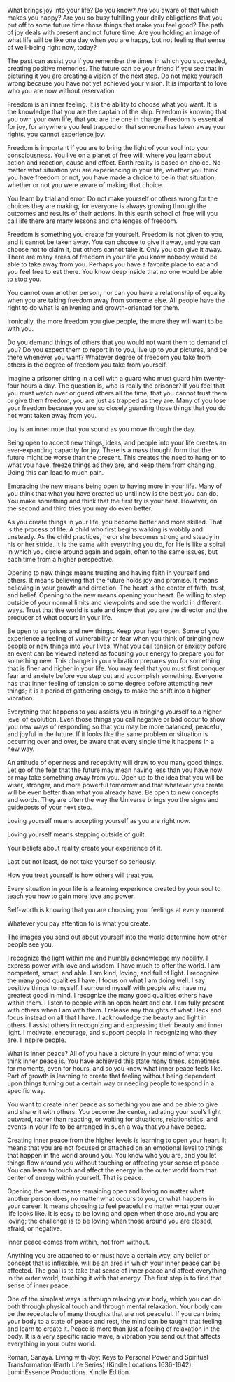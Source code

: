 What brings joy into your life? Do you know? Are you aware of that which makes you happy? Are you so busy fulfilling your daily obligations that you put off to some future time those things that make you feel good? The path of joy deals with present and not future time. Are you holding an image of what life will be like one day when you are happy, but not feeling that sense of well-being right now, today?

The past can assist you if you remember the times in which you succeeded, creating positive memories. The future can be your friend if you see that in picturing it you are creating a vision of the next step. Do not make yourself wrong because you have not yet achieved your vision. It is important to love who you are now without reservation.

Freedom is an inner feeling. It is the ability to choose what you want. It is the knowledge that you are the captain of the ship. Freedom is knowing that you own your own life, that you are the one in charge. Freedom is essential for joy, for anywhere you feel trapped or that someone has taken away your rights, you cannot experience joy.

Freedom is important if you are to bring the light of your soul into your consciousness. You live on a planet of free will, where you learn about action and reaction, cause and effect. Earth reality is based on choice. No matter what situation you are experiencing in your life, whether you think you have freedom or not, you have made a choice to be in that situation, whether or not you were aware of making that choice.

You learn by trial and error. Do not make yourself or others wrong for the choices they are making, for everyone is always growing through the outcomes and results of their actions. In this earth school of free will you call life there are many lessons and challenges of freedom.

Freedom is something you create for yourself. Freedom is not given to you, and it cannot be taken away. You can choose to give it away, and you can choose not to claim it, but others cannot take it. Only you can give it away. There are many areas of freedom in your life you know nobody would be able to take away from you. Perhaps you have a favorite place to eat and you feel free to eat there. You know deep inside that no one would be able to stop you.

You cannot own another person, nor can you have a relationship of equality when you are taking freedom away from someone else. All people have the right to do what is enlivening and growth-oriented for them.

Ironically, the more freedom you give people, the more they will want to be with you.

Do you demand things of others that you would not want them to demand of you? Do you expect them to report in to you, live up to your pictures, and be there whenever you want? Whatever degree of freedom you take from others is the degree of freedom you take from yourself.

Imagine a prisoner sitting in a cell with a guard who must guard him twenty-four hours a day. The question is, who is really the prisoner? If you feel that you must watch over or guard others all the time, that you cannot trust them or give them freedom, you are just as trapped as they are. Many of you lose your freedom because you are so closely guarding those things that you do not want taken away from you.

Joy is an inner note that you sound as you move through the day.

Being open to accept new things, ideas, and people into your life creates an ever-expanding capacity for joy. There is a mass thought form that the future might be worse than the present. This creates the need to hang on to what you have, freeze things as they are, and keep them from changing. Doing this can lead to much pain.

Embracing the new means being open to having more in your life. Many of you think that what you have created up until now is the best you can do. You make something and think that the first try is your best. However, on the second and third tries you may do even better.

As you create things in your life, you become better and more skilled. That is the process of life. A child who first begins walking is wobbly and unsteady. As the child practices, he or she becomes strong and steady in his or her stride. It is the same with everything you do, for life is like a spiral in which you circle around again and again, often to the same issues, but each time from a higher perspective.

Opening to new things means trusting and having faith in yourself and others. It means believing that the future holds joy and promise. It means believing in your growth and direction. The heart is the center of faith, trust, and belief. Opening to the new means opening your heart. Be willing to step outside of your normal limits and viewpoints and see the world in different ways. Trust that the world is safe and know that you are the director and the producer of what occurs in your life.

Be open to surprises and new things. Keep your heart open. Some of you experience a feeling of vulnerability or fear when you think of bringing new people or new things into your lives. What you call tension or anxiety before an event can be viewed instead as focusing your energy to prepare you for something new. This change in your vibration prepares you for something that is finer and higher in your life. You may feel that you must first conquer fear and anxiety before you step out and accomplish something. Everyone has that inner feeling of tension to some degree before attempting new things; it is a period of gathering energy to make the shift into a higher vibration.

Everything that happens to you assists you in bringing yourself to a higher level of evolution. Even those things you call negative or bad occur to show you new ways of responding so that you may be more balanced, peaceful, and joyful in the future. If it looks like the same problem or situation is occurring over and over, be aware that every single time it happens in a new way.

An attitude of openness and receptivity will draw to you many good things. Let go of the fear that the future may mean having less than you have now or may take something away from you. Open up to the idea that you will be wiser, stronger, and more powerful tomorrow and that whatever you create will be even better than what you already have. Be open to new concepts and words. They are often the way the Universe brings you the signs and guideposts of your next step.

Loving yourself means accepting yourself as you are right now.

Loving yourself means stepping outside of guilt.

Your beliefs about reality create your experience of it.

Last but not least, do not take yourself so seriously.

How you treat yourself is how others will treat you.

Every situation in your life is a learning experience created by your soul to teach you how to gain more love and power.

Self-worth is knowing that you are choosing your feelings at every moment.

Whatever you pay attention to is what you create.

The images you send out about yourself into the world determine how other people see you.

I recognize the light within me and humbly acknowledge my nobility.
I express power with love and wisdom.
I have much to offer the world.
I am competent, smart, and able.
I am kind, loving, and full of light.
I recognize the many good qualities I have.
I focus on what I am doing well.
I say positive things to myself.
I surround myself with people who have my greatest good in mind.
I recognize the many good qualities others have within them.
I listen to people with an open heart and ear.
I am fully present with others when
I am with them.
I release any thoughts of what
I lack and focus instead on all that I have.
I acknowledge the beauty and light in others.
I assist others in recognizing and expressing their beauty and inner light.
I motivate, encourage, and support people in recognizing who they are.
I inspire people.

What is inner peace? All of you have a picture in your mind of what you think inner peace is. You have achieved this state many times, sometimes for moments, even for hours, and so you know what inner peace feels like. Part of growth is learning to create that feeling without being dependent upon things turning out a certain way or needing people to respond in a specific way.

You want to create inner peace as something you are and be able to give and share it with others. You become the center, radiating your soul’s light outward, rather than reacting, or waiting for situations, relationships, and events in your life to be arranged in such a way that you have peace.

Creating inner peace from the higher levels is learning to open your heart. It means that you are not focused or attached on an emotional level to things that happen in the world around you. You know who you are, and you let things flow around you without touching or affecting your sense of peace. You can learn to touch and affect the energy in the outer world from that center of energy within yourself. That is peace.

Opening the heart means remaining open and loving no matter what another person does, no matter what occurs to you, or what happens in your career. It means choosing to feel peaceful no matter what your outer life looks like. It is easy to be loving and open when those around you are loving; the challenge is to be loving when those around you are closed, afraid, or negative.

Inner peace comes from within, not from without.

Anything you are attached to or must have a certain way, any belief or concept that is inflexible, will be an area in which your inner peace can be affected. The goal is to take that sense of inner peace and affect everything in the outer world, touching it with that energy. The first step is to find that sense of inner peace.

One of the simplest ways is through relaxing your body, which you can do both through physical touch and through mental relaxation. Your body can be the receptacle of many thoughts that are not peaceful. If you can bring your body to a state of peace and rest, the mind can be taught that feeling and learn to create it. Peace is more than just a feeling of relaxation in the body. It is a very specific radio wave, a vibration you send out that affects everything in your outer world.

Roman, Sanaya. Living with Joy: Keys to Personal Power and Spiritual Transformation (Earth Life Series) (Kindle Locations 1636-1642). LuminEssence Productions. Kindle Edition.